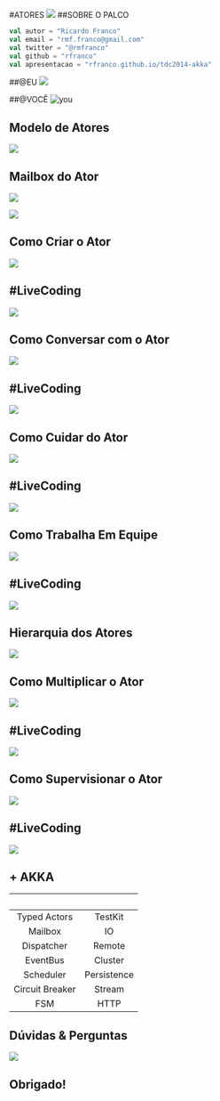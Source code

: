 #ATORES
![](images/actor-selfie.gif)
##SOBRE O PALCO


```scala
val autor = "Ricardo Franco"
val email = "rmf.franco@gmail.com"
val twitter = "@rmfranco"
val github = "rfranco"
val apresentacao = "rfranco.github.io/tdc2014-akka"
```



##@EU
![](images/me.png)



##@VOC&Ecirc;
![you](images/you.jpg) <!-- .element: style="zoom:0.75" -->



## Modelo de Atores
![](images/actormodel.jpg) <!-- .element: style="zoom:1.3" -->



## Mailbox do Ator
![](images/actormailbox.jpg) <!-- .element: style="zoom:1.0" -->



![](images/akka.png) <!-- .element: style="zoom:0.9" -->



## Como Criar o Ator
![](images/actor.png) <!-- .element: style="zoom:1.6" -->



## #LiveCoding
![](images/coding2.gif) <!-- .element: style="zoom:1.0" -->



## Como Conversar com o Ator 
![](images/actorsay.png) <!-- .element: style="zoom:1.6" -->



## #LiveCoding
![](images/coding1.gif) <!-- .element: style="zoom:1.0" -->



## Como Cuidar do Ator
![](images/actorhook.jpg) <!-- .element: style="zoom:1.6" -->



## #LiveCoding
![](images/coding3.gif) <!-- .element: style="zoom:1.3" -->



## Como Trabalha Em Equipe
![](images/actorchild.jpg) <!-- .element: style="zoom:1.6" -->



## #LiveCoding
![](images/coding6.gif) <!-- .element: style="zoom:1.0" -->



## Hierarquia dos Atores
![](images/actorhierarchy.png) <!-- .element: style="zoom:1.0" -->



## Como Multiplicar o Ator
![](images/actorroute.jpg) <!-- .element: style="zoom:1.6" -->



## #LiveCoding
![](images/coding5.gif) <!-- .element: style="zoom:1.4" -->



## Como Supervisionar o Ator
![](images/actorsupervisor.png) <!-- .element: style="zoom:1.6" -->



## #LiveCoding
![](images/coding4.gif) <!-- .element: style="zoom:1.0" -->



## + AKKA
| &nbsp;          | &nbsp;      |
|:---------------:|:-----------:|
| Typed Actors    |     TestKit |
| Mailbox         |          IO |
| Dispatcher      |      Remote |
| EventBus        |     Cluster |
| Scheduler       | Persistence |
| Circuit Breaker |      Stream |
| FSM             |        HTTP |



## D&uacute;vidas & Perguntas
![](images/qa.jpg) <!-- .element: style="zoom:1.3" -->



## Obrigado!